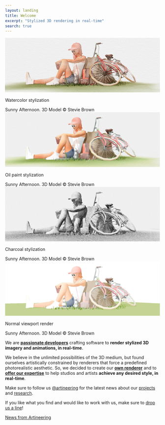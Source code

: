 ```yaml
---
layout: landing
title: Welcome
excerpt: "Stylized 3D rendering in real-time"
search: true
---
```


<div class="aio-slick">
  <div>
    <img src="/images/carousel/summer_wc.jpg" />
    <p>Watercolor stylization</p>
    <span>Sunny Afternoon. 3D Model © Stevie Brown</span>
  </div>
  <div>
    <img src="/images/carousel/summer_op.jpg" />
    <p>Oil paint stylization</p>
    <span>Sunny Afternoon. 3D Model © Stevie Brown</span>
  </div>
  <div>
    <img src="/images/carousel/summer_cc.jpg" />
    <p>Charcoal stylization</p>
    <span>Sunny Afternoon. 3D Model © Stevie Brown</span>
  </div>
  <div>
    <img src="/images/carousel/summer_vp.jpg" />
    <p>Normal viewport render</p>
    <span>Sunny Afternoon. 3D Model © Stevie Brown</span>
  </div>
</div>

We are [**passionate developers**](/about) crafting software to **render stylized 3D imagery and animations, in real-time**.

We believe in the unlimited possibilities of the 3D medium, but found ourselves artistically constrained by renderers that force a predefined photorealistic aesthetic. So, we decided to create our [**own renderer**](/projects/MNPRX) and to [**offer our expertise**](/services) to help studios and artists **achieve any desired style, in real-time**.

Make sure to follow us [@artineering](twitter.com/artineering) for the latest news about our [projects](/projects/) and [research](/research).

If you like what you find and would like to work with us, make sure to [drop us a line](/contact)!


<div class="responsive-twitter">
<a class="twitter-timeline" height="100vh" href="https://twitter.com/{{site.author.twitter}}" data-chrome="nofooter noheader">News from Artineering</a> <script async src="https://platform.twitter.com/widgets.js" charset="utf-8"></script>
</div>
